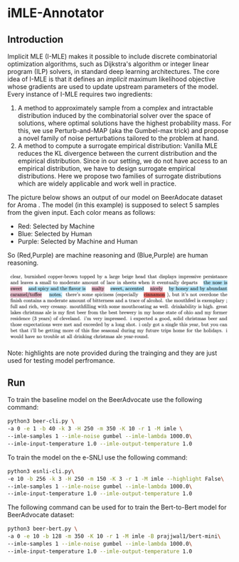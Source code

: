 # iMLE-Annotator

## Introduction

Implicit MLE (I-MLE) makes it possible to include discrete combinatorial optimization algorithms, such as Dijkstra's algorithm or integer linear program (ILP) solvers, in standard deep learning architectures. The core idea of I-MLE is that it defines an *implicit* maximum likelihood objective whose gradients are used to update upstream parameters of the model. Every instance of I-MLE requires two ingredients:
1. A method to approximately sample from a complex and intractable distribution induced by the combinatorial solver over the space of solutions, where optimal solutions have the highest probability mass. For this, we use Perturb-and-MAP (aka the Gumbel-max trick) and propose a novel family of noise perturbations tailored to the problem at hand.
2. A method to compute a surrogate empirical distribution: Vanilla MLE reduces the KL divergence between the current distribution and the empirical distribution. Since in our setting, we do not have access to an empirical distribution, we have to design surrogate empirical distributions. Here we propose two families of surrogate distributions which are widely applicable and work well in practice.

The picture below shows an output of our model on BeerAdocate dataset for Aroma
. The model (in this example) is supposed to select 5 samples from the given input. Each color means as follows:
- Red: Selected by Machine 
- Blue: Selected by Human
- Purple: Selected by Machine and Human

So (Red,Purple) are machine reasoning and (Blue,Purple) are human reasoning.

![image](https://github.com/qasemii/imle-annotator/blob/main/images/BeerAvocate-Aroma-K5.png)

Note: highlights are note provided during the trainging and they are just used for testing model perfromance.

## Run

To train the baseline model on the BeerAdvocate use the following command:
```bash
python3 beer-cli.py \
-a 0 -e 1 -b 40 -k 3 -H 250 -m 350 -K 10 -r 1 -M imle \
--imle-samples 1 --imle-noise gumbel --imle-lambda 1000.0\
--imle-input-temperature 1.0 --imle-output-temperature 1.0
```

To train the model on the e-SNLI use the following command:
```bash
python3 esnli-cli.py\
-e 10 -b 256 -k 3 -H 250 -m 150 -K 3 -r 1 -M imle --highlight False\
--imle-samples 1 --imle-noise gumbel --imle-lambda 1000.0\
--imle-input-temperature 1.0 --imle-output-temperature 1.0
```

The following command can be used for to train the Bert-to-Bert model for BeerAdvocate dataset:
```bash
python3 beer-bert.py \
-a 0 -e 10 -b 128 -m 350 -K 10 -r 1 -M imle -B prajjwal1/bert-mini\
--imle-samples 1 --imle-noise gumbel --imle-lambda 1000.0\
--imle-input-temperature 1.0 --imle-output-temperature 1.0
```
